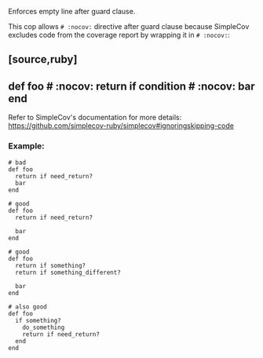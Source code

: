 Enforces empty line after guard clause.

This cop allows `# :nocov:` directive after guard clause because
SimpleCov excludes code from the coverage report by wrapping it in `# :nocov:`:

[source,ruby]
----
def foo
    # :nocov:
    return if condition
    # :nocov:
    bar
end
----

Refer to SimpleCov's documentation for more details:
https://github.com/simplecov-ruby/simplecov#ignoringskipping-code

### Example:

    # bad
    def foo
      return if need_return?
      bar
    end

    # good
    def foo
      return if need_return?

      bar
    end

    # good
    def foo
      return if something?
      return if something_different?

      bar
    end

    # also good
    def foo
      if something?
        do_something
        return if need_return?
      end
    end